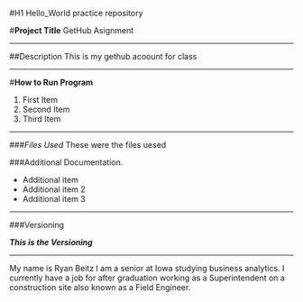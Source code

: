 #H1 Hello_World
practice repository 

#**Project Title**
GetHub Asignment 

-------
##Description
This is my gethub acoount for class 

---------
#**How to Run Program**

1. First Item 
2. Second Item 
3. Third Item 

--------
###*Files Used*
These were the files uesed 

###Additional Documentation.
- Additional item 
- Additional item 2 
- Additional item 3 

---------

###Versioning

***This is the Versioning***

----------
My name is Ryan Beitz I am a senior at Iowa studying business analytics.  I currently have a job for after graduation working as a Superintendent on a construction site also known as a Field Engineer.
